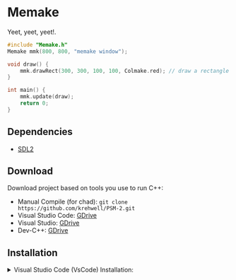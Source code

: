 # Memake
Yeet, yeet, yeet!.

```c++
#include "Memake.h"
Memake mmk(800, 800, "memake window");

void draw() {
    mmk.drawRect(300, 300, 100, 100, Colmake.red); // draw a rectangle with red color
}

int main() {
    mmk.update(draw);
    return 0;
}
```

## Dependencies
- [SDL2](https://www.libsdl.org/)

## Download
Download project based on tools you use to run C++:
- Manual Compile (for chad): `git clone https://github.com/krehwell/PSM-2.git`
- Visual Studio Code: [GDrive](https://drive.google.com/uc?id=1miBk4zrwGcTGMf8Lj65ge2YUiKuP8WUz&export=download)
- Visual Studio: [GDrive]()
- Dev-C++: [GDrive]()


## Installation
<details>
<summary>Visual Studio Code (VsCode) Installation: </summary>  
    
    
1. Download the project and extract.
2. Inside the extracted folder go to `__install__` folder.  
    ![vscode1](https://i.imgur.com/zAySyOA.png)  
3. Move `MinGW` folder to `C:`  
    ![vscode2](https://i.imgur.com/ev9vPj2.png) 
4. Right click "Add MinGW to env.bat" and Run as administrator
    ![vscode3](https://i.imgur.com/7X5sBvA.png) 
5. Open the extracted project with vscode
    ![vscode4](https://i.imgur.com/7X5sBvA.png) 
6. Install C++ extension for VsCode
    ![vscode5](https://i.imgur.com/dkXNRWW.png) 
7. Run project by pressing F5
    ![vscode4](https://i.imgur.com/4ESu7QX.png) 
</details>








